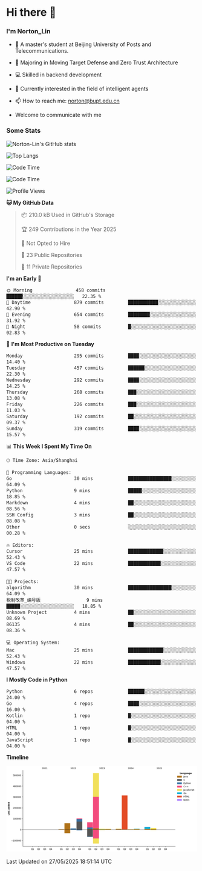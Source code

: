 
# Hi there 👋

### I'm Norton_Lin
- 🏫 A master's student at Beijing University of Posts and Telecommunications.
- 🌱 Majoring in Moving Target Defense and Zero Trust Architecture
- 💻 Skilled in backend development
- 🤖 Currently interested in the field of intelligent agents
- 📫 How to reach me: [norton@bupt.edu.cn](mailto:norton@bupt.edu.cn)

- Welcome to communicate with me

### Some Stats
![Norton-Lin's GitHub stats](https://github-readme-stats.vercel.app/api?username=Norton-Lin&count_private=true&show_icons=true&theme=radical)

![Top Langs](https://github-readme-stats.vercel.app/api/top-langs/?username=Norton-Lin&langs_count=10&layout=compact)

![Code Time](https://github-readme-stats.vercel.app/api/wakatime?username=Norton_Lin)

<!--START_SECTION:waka-->
![Code Time](http://img.shields.io/badge/Code%20Time-976%20hrs%2015%20mins-blue)

![Profile Views](http://img.shields.io/badge/Profile%20Views-0-blue)

**🐱 My GitHub Data** 

> 📦 210.0 kB Used in GitHub's Storage 
 > 
> 🏆 249 Contributions in the Year 2025
 > 
> 🚫 Not Opted to Hire
 > 
> 📜 23 Public Repositories 
 > 
> 🔑 11 Private Repositories 
 > 
**I'm an Early 🐤** 

```text
🌞 Morning                458 commits         ██████░░░░░░░░░░░░░░░░░░░   22.35 % 
🌆 Daytime                879 commits         ███████████░░░░░░░░░░░░░░   42.90 % 
🌃 Evening                654 commits         ████████░░░░░░░░░░░░░░░░░   31.92 % 
🌙 Night                  58 commits          █░░░░░░░░░░░░░░░░░░░░░░░░   02.83 % 
```
📅 **I'm Most Productive on Tuesday** 

```text
Monday                   295 commits         ████░░░░░░░░░░░░░░░░░░░░░   14.40 % 
Tuesday                  457 commits         ██████░░░░░░░░░░░░░░░░░░░   22.30 % 
Wednesday                292 commits         ████░░░░░░░░░░░░░░░░░░░░░   14.25 % 
Thursday                 268 commits         ███░░░░░░░░░░░░░░░░░░░░░░   13.08 % 
Friday                   226 commits         ███░░░░░░░░░░░░░░░░░░░░░░   11.03 % 
Saturday                 192 commits         ██░░░░░░░░░░░░░░░░░░░░░░░   09.37 % 
Sunday                   319 commits         ████░░░░░░░░░░░░░░░░░░░░░   15.57 % 
```


📊 **This Week I Spent My Time On** 

```text
🕑︎ Time Zone: Asia/Shanghai

💬 Programming Languages: 
Go                       30 mins             ████████████████░░░░░░░░░   64.09 % 
Python                   9 mins              █████░░░░░░░░░░░░░░░░░░░░   18.85 % 
Markdown                 4 mins              ██░░░░░░░░░░░░░░░░░░░░░░░   08.56 % 
SSH Config               3 mins              ██░░░░░░░░░░░░░░░░░░░░░░░   08.08 % 
Other                    0 secs              ░░░░░░░░░░░░░░░░░░░░░░░░░   00.28 % 

🔥 Editors: 
Cursor                   25 mins             █████████████░░░░░░░░░░░░   52.43 % 
VS Code                  22 mins             ████████████░░░░░░░░░░░░░   47.57 % 

🐱‍💻 Projects: 
algorithm                30 mins             ████████████████░░░░░░░░░   64.09 % 
税制改革_编号版                 9 mins              █████░░░░░░░░░░░░░░░░░░░░   18.85 % 
Unknown Project          4 mins              ██░░░░░░░░░░░░░░░░░░░░░░░   08.69 % 
86135                    4 mins              ██░░░░░░░░░░░░░░░░░░░░░░░   08.36 % 

💻 Operating System: 
Mac                      25 mins             █████████████░░░░░░░░░░░░   52.43 % 
Windows                  22 mins             ████████████░░░░░░░░░░░░░   47.57 % 
```

**I Mostly Code in Python** 

```text
Python                   6 repos             ██████░░░░░░░░░░░░░░░░░░░   24.00 % 
Go                       4 repos             ████░░░░░░░░░░░░░░░░░░░░░   16.00 % 
Kotlin                   1 repo              █░░░░░░░░░░░░░░░░░░░░░░░░   04.00 % 
HTML                     1 repo              █░░░░░░░░░░░░░░░░░░░░░░░░   04.00 % 
JavaScript               1 repo              █░░░░░░░░░░░░░░░░░░░░░░░░   04.00 % 
```



**Timeline**

![Lines of Code chart](https://raw.githubusercontent.com/Norton-Lin/Norton-Lin/main/assets/bar_graph.png)


 Last Updated on 27/05/2025 18:51:14 UTC
<!--END_SECTION:waka-->
